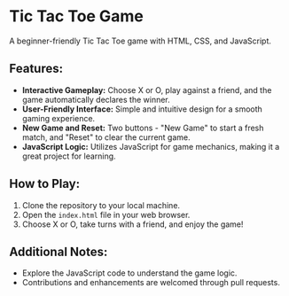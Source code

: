 
# Tic Tac Toe Game

A beginner-friendly Tic Tac Toe game with HTML, CSS, and JavaScript.

## Features:

- **Interactive Gameplay:** Choose X or O, play against a friend, and the game automatically declares the winner.
- **User-Friendly Interface:** Simple and intuitive design for a smooth gaming experience.
- **New Game and Reset:** Two buttons - "New Game" to start a fresh match, and "Reset" to clear the current game.
- **JavaScript Logic:** Utilizes JavaScript for game mechanics, making it a great project for learning.

## How to Play:

1. Clone the repository to your local machine.
2. Open the `index.html` file in your web browser.
3. Choose X or O, take turns with a friend, and enjoy the game!

## Additional Notes:

- Explore the JavaScript code to understand the game logic.
- Contributions and enhancements are welcomed through pull requests.

